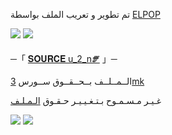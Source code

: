 

تم تطوير و تعريب الملف بواسطة [ELPOP](https://t.me/u_5_r)

<img src="https://user-images.githubusercontent.com/73097560/115834477-dbab4500-a447-11eb-908a-139a6edaec5c.gif"> <img src="https://user-images.githubusercontent.com/73097560/115834477-dbab4500-a447-11eb-908a-139a6edaec5c.gif">




─「 [𝐒𝐎𝐔𝐑𝐂𝐄 u_2_n🝝](https://t.me/VK4444) 」─ 


  الــمــلــف بــحــقــوق ســورس [3mk](https://t.me/VK4444)

غـيـر مـسـمـوح بـتـغـيـيـر حـقـوق [الـمـلـف](https://t.me/VK4444)


<img src="https://user-images.githubusercontent.com/73097560/115834477-dbab4500-a447-11eb-908a-139a6edaec5c.gif"> <img src="https://user-images.githubusercontent.com/73097560/115834477-dbab4500-a447-11eb-908a-139a6edaec5c.gif">

